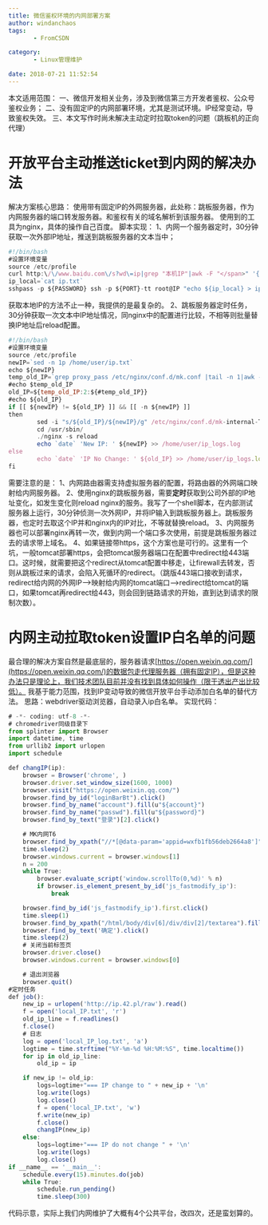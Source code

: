 ```yaml
---
title: 微信鉴权环境的内网部署方案
author: windanchaos
tags: 
       - FromCSDN

category: 
       - Linux管理维护

date: 2018-07-21 11:52:54
---
```

本文适用范围：
一、微信开发相关业务，涉及到微信第三方开发者鉴权、公众号鉴权业务；
二、没有固定IP的内网部署环境，尤其是测试环境。IP经常变动，导致鉴权失效。
三、本文写作时尚未解决主动定时拉取token的问题（跳板机的正向代理）

# 开放平台主动推送ticket到内网的解决办法

解决方案核心思路：
使用带有固定IP的外网服务器，此处称：跳板服务器，作为内网服务器的端口转发服务器。和鉴权有关的域名解析到该服务器。
使用到的工具为nginx，具体的操作自己百度。
脚本实现：
1、内网一个服务器定时，30分钟获取一次外部IP地址，推送到跳板服务器的文本当中；
```js 
#!/bin/bash
#设置环境变量
source /etc/profile
curl http:\/\/www.baidu.com\/s?wd\=ip|grep "本机IP"|awk -F "</span>" '{print $1}'|awk -F ";" '{print $2}' > ip.txt
ip_local=`cat ip.txt`
sshpass -p ${PASSWORD} ssh -p ${PORT}-tt root@IP "echo ${ip_local} > ip.txt"
```

获取本地IP的方法不止一种，我提供的是最复杂的。
2、跳板服务器定时任务，30分钟获取一次文本中IP地址情况，同nginx中的配置进行比较，不相等则批量替换IP地址后reload配置。

```js 
#!/bin/bash
#设置环境变量
source /etc/profile
newIP=`sed -n 1p /home/user/ip.txt`
echo ${newIP}
temp_old_IP=`grep proxy_pass /etc/nginx/conf.d/mk.conf |tail -n 1|awk -F ':' '{print $2}'`
#echo $temp_old_IP
old_IP=${temp_old_IP:2:${#temp_old_IP}}
#echo ${old_IP}
if [[ ${newIP} != ${old_IP} ]] && [[ -n ${newIP} ]]
then
        sed -i "s/${old_IP}/${newIP}/g" /etc/nginx/conf.d/mk-internal-T*conf
        cd /usr/sbin/
        ./nginx -s reload
        echo `date` 'New IP: ' ${newIP} >> /home/user/ip_logs.log
else
        echo `date` 'IP No Change: ' ${old_IP} >> /home/user/ip_logs.log
fi
```

需要注意的是：
1、内网路由器需支持虚拟服务器的配置，将路由器的外网端口映射给内网服务器。
2、使用nginx的跳板服务器，需要**定时**获取到公司外部的IP地址变化，如发生变化则reload nginx的服务。我写了一个shell脚本，在内部测试服务器上运行，30分钟侦测一次外网IP，并将IP输入到跳板服务器上。跳板服务器，也定时去取这个IP并和nginx内的IP对比，不等就替换reload。
3、内网服务器也可以部署nginx再转一次，做到内网一个端口多次使用，前提是跳板服务器过去的请求带上域名。
4、如果链接带https，这个方案也是可行的。这里有一个坑，一般tomcat部署https，会把tomcat服务器端口在配置中redirect给443端口。这时候，就需要把这个redirect从tomcat配置中移走，让firewall去转发，否则从跳板过来的请求，会陷入死循环的redirect。（跳版443端口接收到请求，redirect给内网的外网IP—->映射给内网的tomcat端口—->redirect给tomcat的端口，如果tomcat再redirect给443，则会回到链路请求的开始，直到达到请求的限制次数）。

# 内网主动拉取token设置IP白名单的问题

最合理的解决方案自然是最底层的，服务器请求[https://open.weixin.qq.com/](https://open.weixin.qq.com/)的数据包走代理服务器（拥有固定IP），但是这种办法只是理论上，我们技术团队目前并没有找到具体如何操作（限于透出产出比较低）。
我基于能力范围，找到IP变动导致的微信开放平台手动添加白名单的替代方法。
思路：webdriver驱动浏览器，自动录入ip白名单。
实现代码：
```js 
# -*- coding: utf-8 -*-
# chromedriver同级目录下
from splinter import Browser
import datetime, time
from urllib2 import urlopen
import schedule

def changIP(ip):
    browser = Browser('chrome', )
    browser.driver.set_window_size(1600, 1000)
    browser.visit("https://open.weixin.qq.com/")
    browser.find_by_id("loginBarBt").click()
    browser.find_by_name("account").fill(u"${account}")
    browser.find_by_name("passwd").fill(u"${password}")
    browser.find_by_text("登录")[2].click()

    # MK内网T6
    browser.find_by_xpath("//*[@data-param='appid=wxfb1fb56deb2664a8']").click()
    time.sleep(2)
    browser.windows.current = browser.windows[1]
    n = 200
    while True:
        browser.evaluate_script('window.scrollTo(0,%d)' % n)
        if browser.is_element_present_by_id('js_fastmodify_ip'):
            break

    browser.find_by_id('js_fastmodify_ip').first.click()
    time.sleep(1)
    browser.find_by_xpath("/html/body/div[6]/div/div[2]/textarea").fill(u"%s" % ip)
    browser.find_by_text('确定').click()
    time.sleep(2)
    # 关闭当前标签页
    browser.driver.close()
    browser.windows.current = browser.windows[0]

    # 退出浏览器
    browser.quit()
#定时任务
def job():
    new_ip = urlopen('http://ip.42.pl/raw').read()
    f = open('local_IP.txt', 'r')
    old_ip_line = f.readlines()
    f.close()
    # 日志
    log = open('local_IP_log.txt', 'a')
    logtime = time.strftime("%Y-%m-%d %H:%M:%S", time.localtime())
    for ip in old_ip_line:
        old_ip = ip

    if new_ip != old_ip:
        logs=logtime+"=== IP change to " + new_ip + '\n'
        log.write(logs)
        log.close()
        f = open('local_IP.txt', 'w')
        f.write(new_ip)
        f.close()
        changIP(new_ip)
    else:
        logs=logtime+"=== IP do not change " + '\n'
        log.write(logs)
        log.close()
if __name__ == '__main__':
    schedule.every(15).minutes.do(job)
    while True:
        schedule.run_pending()
        time.sleep(300)
```

代码示意，实际上我们内网维护了大概有4个公共平台，改四次，还是蛮划算的。